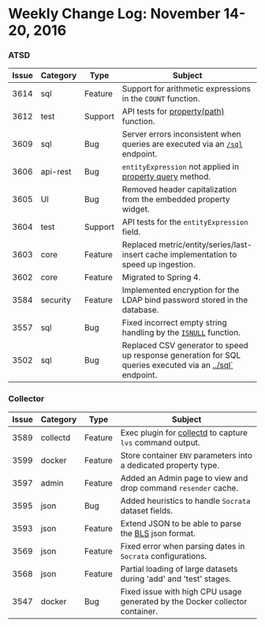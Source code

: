 Weekly Change Log: November 14-20, 2016
=======================================

### ATSD

| Issue     | Category        | Type     | Subject                                                          |
|-----------|-----------------|----------|----------------------------------------------------------------------------|
| 3614      |   sql           | Feature  | Support for arithmetic expressions in the `COUNT` function. |
| 3612      |   test          | Support  | API tests for [property(path)](../../api/data/filter-entity.md#function-propertypath) function. |
| 3609      |   sql           | Bug      | Server errors inconsistent when queries are executed via an [`/sql`](../../sql/api.md) endpoint. |
| 3606      |   api-rest      | Bug      | `entityExpression` not applied in [property query](../../api/data/properties/query.md) method. |
| 3605      |   UI            | Bug      | Removed header capitalization from the embedded property widget. |
| 3604      |   test          | Support  | API tests for the `entityExpression` field. |
| 3603      |   core          | Feature  | Replaced metric/entity/series/last-insert cache implementation to speed up ingestion. |
| 3602      |   core          | Feature  | Migrated to Spring 4. |
| 3584      |   security      | Feature  | Implemented encryption for the LDAP bind password stored in the database. |
| 3557      |   sql           | Bug      | Fixed incorrect empty string handling by the [`ISNULL`](../../sql#isnull) function. |
| 3502      |   sql           | Bug      | Replaced CSV generator to speed up response generation for SQL queries executed via an [../sql`](../../sql/api.md) endpoint. |

### Collector

| Issue     | Category        | Type     | Subject                                                                    |
|-----------|-----------------|----------|----------------------------------------------------------------------------|
| 3589      | collectd        | Feature  | Exec plugin for [collectd](https://github.com/axibase/atsd-collectd-plugin) to capture `lvs` command output.|
| 3599      | docker          | Feature  | Store container `ENV` parameters into a dedicated property type. |
| 3597      | admin           | Feature  | Added an Admin page to view and drop command `resender` cache. |
| 3595      | json            | Bug      | Added heuristics to handle `Socrata` dataset fields. |
| 3593      | json            | Feature  | Extend JSON to be able to parse the [BLS](http://www.bls.gov/developers/api_signature_v2.htm) json format. |
| 3569      | json            | Feature  | Fixed error when parsing dates in `Socrata` configurations. |
| 3568      | json            | Feature  | Partial loading of large datasets during 'add' and 'test' stages. |
| 3547      | docker          | Bug      | Fixed issue with high CPU usage generated by the Docker collector container. |
